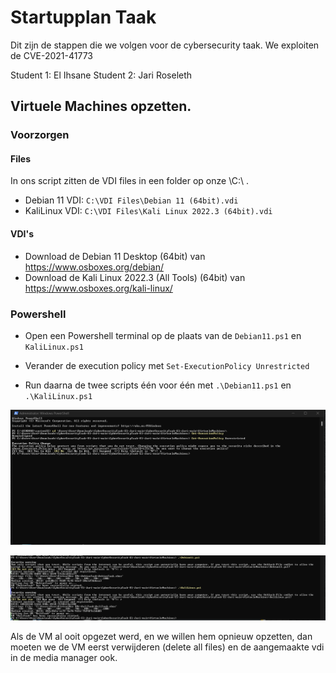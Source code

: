 # Startupplan Taak

Dit zijn de stappen die we volgen voor de cybersecurity taak.
We exploiten de CVE-2021-41773

Student 1: El Ihsane
Student 2: Jari Roseleth

## Virtuele Machines opzetten.

### Voorzorgen

#### Files

In ons script zitten de VDI files in een folder op onze \C:\ .

* Debian 11 VDI: `C:\VDI Files\Debian 11 (64bit).vdi`
* KaliLinux VDI: `C:\VDI Files\Kali Linux 2022.3 (64bit).vdi`

#### VDI's

* Download de Debian 11 Desktop (64bit) van https://www.osboxes.org/debian/
* Download de Kali Linux 2022.3 (All Tools) (64bit) van https://www.osboxes.org/kali-linux/

### Powershell 

* Open een Powershell terminal op de plaats van de `Debian11.ps1` en `KaliLinux.ps1`

* Verander de execution policy met `Set-ExecutionPolicy Unrestricted`

* Run daarna de twee scripts één voor één met `.\Debian11.ps1` en `.\KaliLinux.ps1`

![ps1_execute_policy , mei 2023](img/Powershell_executionpolicy.png)

![ps1_succes , mei 2023](img/Powershell_succes.png)

  Als de VM al ooit opgezet werd, en we willen hem opnieuw opzetten, dan moeten we de VM eerst verwijderen (delete all files) en de aangemaakte vdi in de media manager ook.

